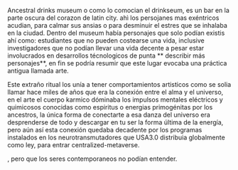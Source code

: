 Ancestral drinks museum o como lo comocian el drinkseum, es un bar en la parte oscura del corazon de latin city. ahì los persojanes mas exéntricos acudian, para calmar sus ansias o para desminuir el estres que se inhalaba en la ciudad. Dentro del museum había personajes que solo podían existis ahí como: estudiantes que no pueden costearse una vida, inclusive
investigadores que no podían llevar una vida decente a pesar estar involucrados en desarrollos
técnologicos de punta ** describir más personajes**, en fin se podría resumir que este lugar evocaba una práctica antigua llamada arte.

Este extraño ritual los unía a tener comportamientos artisticos como se solia llamar
hace miles de años que era la conexión entre el alma y el universo,
en el arte el cuerpo karmico dóminaba los impulsos mentales eléctricos y quimicosos conocidas
como espiritus o energias primogénitas por los ancestros,
la única forma de conectarte a esa danza del universo era desprenderse de todo y
descargar en tu ser la forma última de la energía, pero aún así esta conexión quedaba decadente por los
programas instalados en los neurotransmutadores que USA3.0 distribuia globalmente
como ley, para entrar centralized-metaverse.





, pero que los seres
contemporaneos no podían entender.

